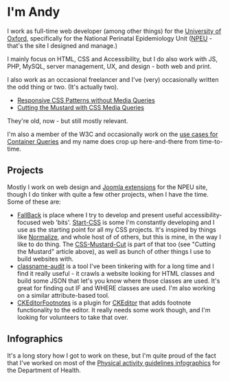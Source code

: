 # I'm Andy

I work as full-time web developer (among other things) for the [University of Oxford](https://www.ox.ac.uk), specifically for the National Perinatal Epidemiology Unit ([NPEU](https://www.npeu.ox.ac.uk) - that's the site I designed and manage.)

I mainly focus on HTML, CSS and Accessibility, but I do also work with JS, PHP, MySQL, server management, UX, and design - both web and print.

I also work as an occasional freelancer and I've (very) occasionally written the odd thing or two. (It's actually two).

* [Responsive CSS Patterns without Media Queries](https://www.sitepoint.com/responsive-css-patterns-without-media-queries)
* [Cutting the Mustard with CSS Media Queries](https://www.sitepoint.com/cutting-the-mustard-with-css-media-queries)

They're old, now - but still mostly relevant.

I'm also a member of the W3C and occasionally work on the [use cases for Container Queries](https://github.com/WICG/cq-usecases) and my name does crop up here-and-there from time-to-time.

## Projects

Mostly I work on web design and [Joomla extensions](https://github.com/NPEU) for the NPEU site, though I do tinker with quite a few other projects, when I have the time. Some of these are:

* [FallBack](https://github.com/Fall-Back) is place where I try to develop and present useful accessibility-focused web 'bits'. [Start-CSS](https://github.com/Fall-Back/Start-CSS) is some I'm constantly developing and I use as the starting point for all my CSS projects. It's inspired by things like [Normalize](https://necolas.github.io/normalize.css), and whole host of of others, but this is mine, in the way I like to do thing. The [CSS-Mustard-Cut](https://github.com/Fall-Back/CSS-Mustard-Cut) is part of that too (see "Cutting the Mustard" article above), as well as bunch of other things I use to build websites with.
* [classname-audit](https://github.com/andykirk/classname-audit) is a tool I've been tinkering with for a long time and I find it really useful - it crawls a website looking for HTML classes and build some JSON that let's you know where those classes are used. It's great for finding out IF and WHERE classes are used. I'm also working on a similar attribute-based tool.
* [CKEditorFootnotes](https://github.com/andykirk/CKEditorFootnotes) is a plugin for [CKEditor](http://ckeditor.com/addon/footnotes) that adds footnote functionality to the editor. It really needs some work though, and I'm looking for volunteers to take that over.

## Infographics

It's a long story how I got to work on these, but I'm quite proud of the fact that I've worked on most of the [Physical activity guidelines infographics](https://www.gov.uk/government/publications/physical-activity-guidelines-infographics) for the Department of Health.
